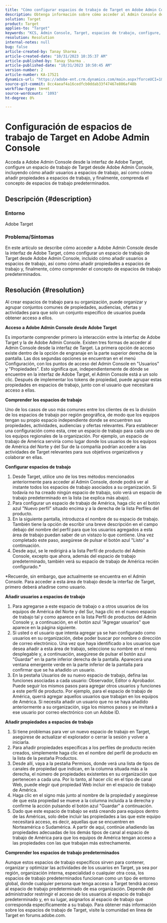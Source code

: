 ```yaml
---
title: "Cómo configurar espacios de trabajo de Target en Adobe Admin Console"
description: Obtenga información sobre cómo acceder al Admin Console desde Adobe Target, comprender y configurar el espacio de trabajo, y añadir usuarios y propiedades.
solution: Target
product: Target
applies-to: "Target"
keywords: "KCS, Admin Console, Target, espacios de trabajo, configure, usuarios, propiedades"
resolution: Resolution
internal-notes: null
bug: false
article-created-by: Tanay Sharma .
article-created-date: "10/31/2023 10:35:37 AM"
article-published-by: Tanay Sharma .
article-published-date: "10/31/2023 10:50:45 AM"
version-number: 2
article-number: KA-17521
dynamics-url: "https://adobe-ent.crm.dynamics.com/main.aspx?forceUCI=1&pagetype=entityrecord&etn=knowledgearticle&id=cd0bb035-d977-ee11-8179-6045bd006149"
source-git-commit: 8cc4aeaf4a16cedfcb0ddab33f47467e806af48b
workflow-type: tm+mt
source-wordcount: '1093'
ht-degree: 0%

---
```


# Configuración de espacios de trabajo de Target en Adobe Admin Console


Acceda a Adobe Admin Console desde la interfaz de Adobe Target, configure un espacio de trabajo de Target desde Adobe Admin Console, incluyendo cómo añadir usuarios a espacios de trabajo, así como cómo añadir propiedades a espacios de trabajo, y finalmente, comprenda el concepto de espacios de trabajo predeterminados.

## Descripción {#description}


### Entorno

Adobe Target

### Problema/Síntomas

En este artículo se describe cómo acceder a Adobe Admin Console desde la interfaz de Adobe Target, cómo configurar un espacio de trabajo de Target desde Adobe Admin Console, incluido cómo añadir usuarios a espacios de trabajo, así como cómo añadir propiedades a espacios de trabajo y, finalmente, cómo comprender el concepto de espacios de trabajo predeterminados.


## Resolución {#resolution}


Al crear espacios de trabajo para su organización, puede organizar y agrupar conjuntos comunes de propiedades, audiencias, ofertas y actividades para que solo un conjunto específico de usuarios pueda obtener acceso a ellos.

<b>Acceso a Adobe Admin Console desde Adobe Target</b>

Es importante comprender primero la interacción entre la interfaz de Adobe Target y la de Adobe Admin Console. Existen tres formas de acceder al Admin Console desde la interfaz de Target. La primera opción de acceso existe dentro de la opción de engranaje en la parte superior derecha de la pantalla. Las dos segundas opciones se encuentran en el menú Configuración, con los puntos de acceso del Admin Console en &quot;Usuarios&quot; y &quot;Propiedades&quot;. Esto significa que, independientemente de dónde se encuentre en la interfaz de Adobe Target, el Admin Console está a un solo clic. Después de implementar los tokens de propiedad, puede agrupar estas propiedades en espacios de trabajo, junto con el usuario que necesitará acceso a ellas.

<b>Comprender los espacios de trabajo</b>

Uno de los casos de uso más comunes entre los clientes de es la división de los espacios de trabajo por región geográfica, de modo que los equipos tengan su propio espacio independiente donde se encuentren sus propiedades, actividades, audiencias y ofertas relevantes. Para establecer una configuración como esta, cree un espacio de trabajo para cada uno de los equipos regionales de la organización. Por ejemplo, un espacio de trabajo de América serviría como lugar donde los usuarios de los equipos de América del Norte y del Sur de la compañía podrían acceder a las actividades de Target relevantes para sus objetivos organizativos y colaborar en ellas.

<b>Configurar espacios de trabajo</b>

1. Desde Target, utilice uno de los tres métodos mencionados anteriormente para acceder al Admin Console, donde podrá ver al instante todos los espacios de trabajo asociados a su organización. Si todavía no ha creado ningún espacio de trabajo, solo verá un espacio de trabajo predeterminado en la lista (se explica más abajo).
2. Para configurar un espacio de trabajo de América, haga clic en el botón azul &quot;Nuevo perfil&quot; situado encima y a la derecha de la lista Perfiles del producto.
3. En la siguiente pantalla, introduzca el nombre de su espacio de trabajo. También tiene la opción de escribir una breve descripción en el campo debajo del nombre del perfil para que los usuarios agregados a esta área de trabajo puedan saber de un vistazo lo que contiene. Una vez completado este paso, asegúrese de pulsar el botón azul &quot;Listo&quot; a continuación.
4. Desde aquí, se le redirigirá a la lista Perfil de producto del Admin Console, excepto que ahora, además del espacio de trabajo predeterminado, también verá su espacio de trabajo de América recién configurado.\*


\*Recuerde, sin embargo, que actualmente se encuentra en el Admin Console. Para acceder a esta área de trabajo desde la interfaz de Target, primero deberá añadirse como usuario.

<b>Añadir usuarios a espacios de trabajo</b>

1. Para agregarse a este espacio de trabajo o a otros usuarios de los equipos de América del Norte y del Sur, haga clic en el nuevo espacio de trabajo tal y como aparece en la lista Perfil de productos del Admin Console y, a continuación, en el botón azul &quot;Agregar usuarios&quot; que aparece en la página siguiente.
2. Si usted o el usuario que intenta agregar ya se han configurado como usuarios en su organización, debe poder buscar por nombre o dirección de correo electrónico. Una vez que haya identificado a los usuarios que desea añadir a esta área de trabajo, seleccione su nombre en el menú desplegable y, a continuación, asegúrese de pulsar el botón azul &quot;Guardar&quot; en la parte inferior derecha de la pantalla. Aparecerá una ventana emergente verde en la parte inferior de la pantalla para confirmar que se ha añadido un usuario.
3. En la pestaña Usuarios de su nuevo espacio de trabajo, defina las funciones asociadas a cada usuario: Observador, Editor o Aprobador. Puede seguir los mismos pasos para agregar otros usuarios y funciones a este perfil de producto. Por ejemplo, para el espacio de trabajo de América, querrá agregar aquellos usuarios que trabajan en los equipos de América. Si necesita añadir un usuario que no se haya añadido anteriormente a su organización, siga los mismos pasos y se invitará a ese usuario por correo electrónico con un Adobe ID.


<b>Añadir propiedades a espacios de trabajo</b>

1. Si tiene problemas para ver un nuevo espacio de trabajo en Target, asegúrese de actualizar el explorador o cerrar la sesión y volver a iniciarla.
2. Para añadir propiedades específicas a los perfiles de producto recién creados, simplemente haga clic en el nombre del perfil de producto en la lista de la pestaña Productos.
3. Desde allí, vaya a la pestaña Permisos, donde verá una lista de tipos de canales de propiedad que indican, en la columna situada más a la derecha, el número de propiedades existentes en su organización que pertenecen a cada una. Por lo tanto, al hacer clic en el tipo de canal Web, puede elegir qué propiedad Web incluir en el espacio de trabajo de América.
4. Haga clic en el signo más junto al nombre de la propiedad y asegúrese de que esta propiedad se mueve a la columna incluida a la derecha y confirme la acción pulsando el botón azul &quot;Guardar&quot; a continuación.
5. Dado que este espacio de trabajo se está creando para equipos dentro de las Américas, solo debe incluir las propiedades a las que este equipo necesitará acceso, es decir, aquellas que se encuentren en Norteamérica o Sudamérica. A partir de aquí, continúe añadiendo las propiedades adecuadas de los demás tipos de canal al espacio de trabajo de América para que los equipos de América tengan acceso a las propiedades con las que trabajan más estrechamente.


<b>Comprender los espacios de trabajo predeterminados</b>

Aunque estos espacios de trabajo específicos sirven para contener, organizar y optimizar las actividades de los usuarios en Target, ya sea por región, organización interna, especialidad o cualquier otra cosa, los espacios de trabajo predeterminados funcionan como un tipo de entorno global, donde cualquier persona que tenga acceso a Target tendrá acceso al espacio de trabajo predeterminado de esa organización. Depende del administrador restringir el acceso de los usuarios al espacio de trabajo predeterminado y, en su lugar, asignarlos al espacio de trabajo que corresponda específicamente a su trabajo. Para obtener más información sobre los espacios de trabajo de Target, visite la comunidad en línea de Target en forums.adobe.com.

